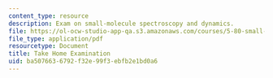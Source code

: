 ```yaml
---
content_type: resource
description: Exam on small-molecule spectroscopy and dynamics.
file: https://ol-ocw-studio-app-qa.s3.amazonaws.com/courses/5-80-small-molecule-spectroscopy-and-dynamics-fall-2008/ba5076636792f32e99f3ebfb2e1bd0a6_examf_1978.pdf
file_type: application/pdf
resourcetype: Document
title: Take Home Examination
uid: ba507663-6792-f32e-99f3-ebfb2e1bd0a6
---
```

